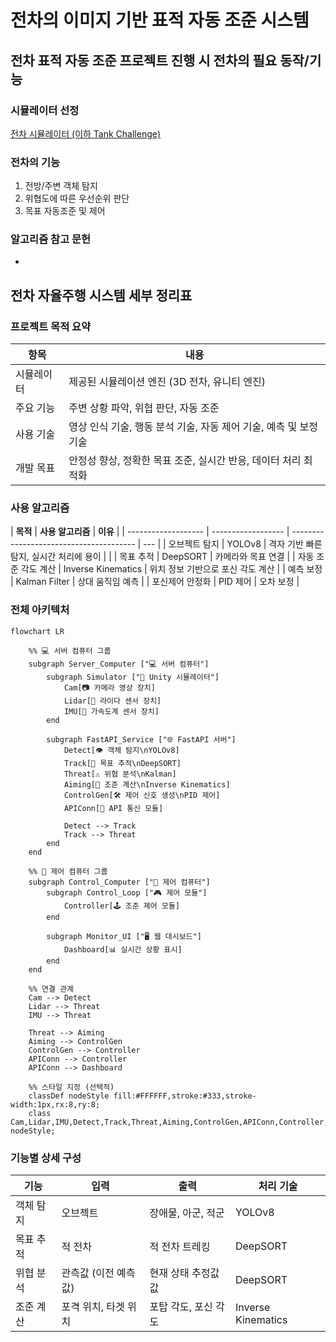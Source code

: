 # **전차의 이미지 기반 표적 자동 조준 시스템**

## 전차 표적 자동 조준 프로젝트 진행 시 전차의 필요 동작/기능

### 시뮬레이터 선정

[전차 시뮬레이터 (이하 Tank Challenge)](https://bangbaedong-vallet-co-ltd.gitbook.io/tank-challenge)

### 전차의 기능

1. 전방/주변 객체 탐지
2. 위협도에 따른 우선순위 판단
3. 목표 자동조준 및 제어

### 알고리즘 참고 문헌

-

## 전차 자율주행 시스템 세부 정리표

### 프로젝트 목적 요약

| **항목**   | **내용**                                                          |
| ---------- | ----------------------------------------------------------------- |
| 시뮬레이터 | 제공된 시뮬레이션 엔진 (3D 전차, 유니티 엔진)                     |
| 주요 기능  | 주변 상황 파악, 위협 판단, 자동 조준                              |
| 사용 기술  | 영상 인식 기술, 행동 분석 기술, 자동 제어 기술, 예측 및 보정 기술 |
| 개발 목표  | 안정성 향상, 정확한 목표 조준, 실시간 반응, 데이터 처리 최적화    |

### 사용 알고리즘

| **목적**            | **사용 알고리즘**  | **이유**                                |
| ------------------- | ------------------ | --------------------------------------- | --- |
| 오브젝트 탐지       | YOLOv8             | 격자 기반 빠른 탐지, 실시간 처리에 용이 |     |
| 목표 추적           | DeepSORT           | 카메라와 목표 연결                      |
| 자동 조준 각도 계산 | Inverse Kinematics | 위치 정보 기반으로 포신 각도 계산       |
| 예측 보정           | Kalman Filter      | 상대 움직임 예측                        |
| 포신제어 안정화     | PID 제어           | 오차 보정                               |

### 전체 아키텍처

```mermaid
flowchart LR

    %% 💻 서버 컴퓨터 그룹
    subgraph Server_Computer ["💻 서버 컴퓨터"]
        subgraph Simulator ["🧱 Unity 시뮬레이터"]
            Cam[📷 카메라 영상 장치]
            Lidar[📡 라이다 센서 장치]
            IMU[🎯 가속도계 센서 장치]
        end

        subgraph FastAPI_Service ["🌐 FastAPI 서버"]
            Detect[👁 객체 탐지\nYOLOv8]
            Track[👣 목표 추적\nDeepSORT]
            Threat[⚠️ 위협 분석\nKalman]
            Aiming[🎯 조준 계산\nInverse Kinematics]
            ControlGen[🛠 제어 신호 생성\nPID 제어]
            APIConn[🔗 API 통신 모듈]

            Detect --> Track
            Track --> Threat
        end
    end

    %% 🧠 제어 컴퓨터 그룹
    subgraph Control_Computer ["🧠 제어 컴퓨터"]
        subgraph Control_Loop ["🎮 제어 모듈"]
            Controller[🕹 조준 제어 모듈]
        end

        subgraph Monitor_UI ["🖥 웹 대시보드"]
            Dashboard[📊 실시간 상황 표시]
        end
    end

    %% 연결 관계
    Cam --> Detect
    Lidar --> Threat
    IMU --> Threat

    Threat --> Aiming
    Aiming --> ControlGen
    ControlGen --> Controller
    APIConn --> Controller
    APIConn --> Dashboard

    %% 스타일 지정 (선택적)
    classDef nodeStyle fill:#FFFFFF,stroke:#333,stroke-width:1px,rx:8,ry:8;
    class Cam,Lidar,IMU,Detect,Track,Threat,Aiming,ControlGen,APIConn,Controller,Dashboard nodeStyle;
```

### 기능별 상세 구성

| **기능**  | **입력**             | **출력**             | **처리 기술**      |
| --------- | -------------------- | -------------------- | ------------------ |
| 객체 탐지 | 오브젝트             | 장애물, 아군, 적군   | YOLOv8             |
| 목표 추적 | 적 전차              | 적 전차 트레킹       | DeepSORT           |
| 위협 분석 | 관측값 (이전 예측값) | 현재 상태 추정값값   | DeepSORT           |
| 조준 계산 | 포격 위치, 타겟 위치 | 포탑 각도, 포신 각도 | Inverse Kinematics |
